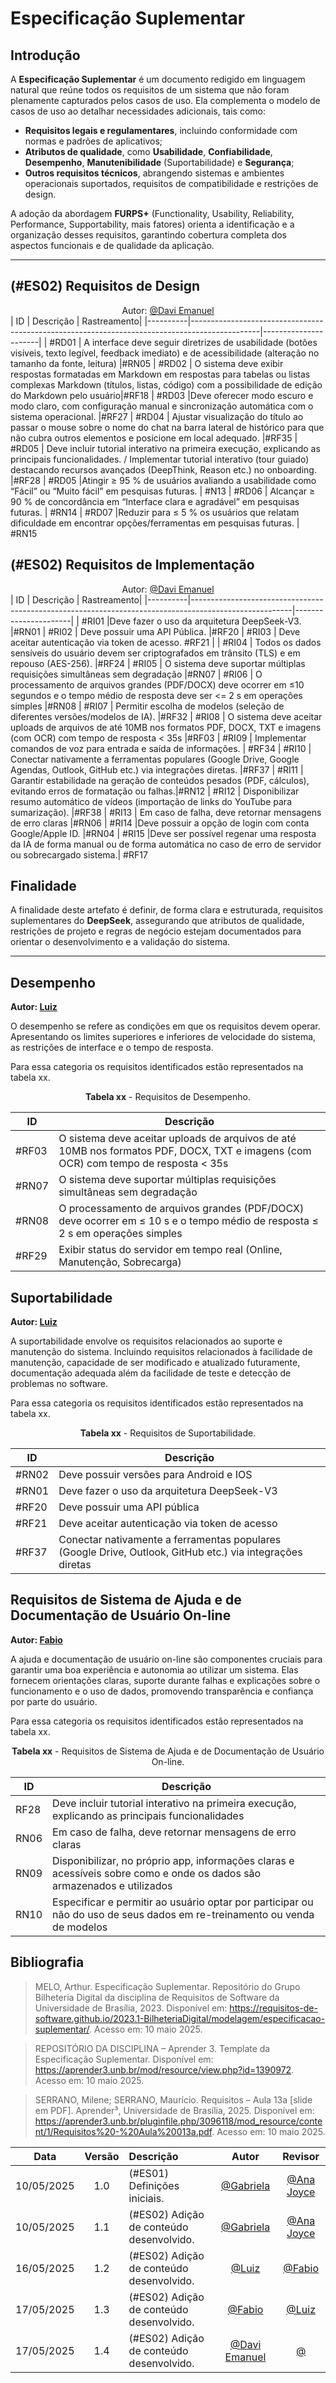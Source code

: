 # Especificação Suplementar

## Introdução

A **Especificação Suplementar** é um documento redigido em linguagem natural que reúne todos os requisitos de um sistema que não foram plenamente capturados pelos casos de uso. Ela complementa o modelo de casos de uso ao detalhar necessidades adicionais, tais como:

* **Requisitos legais e regulamentares**, incluindo conformidade com normas e padrões de aplicativos;
* **Atributos de qualidade**, como **Usabilidade**, **Confiabilidade**, **Desempenho**, **Manutenibilidade** (Suportabilidade) e **Segurança**;
* **Outros requisitos técnicos**, abrangendo sistemas e ambientes operacionais suportados, requisitos de compatibilidade e restrições de design.

A adoção da abordagem **FURPS+** (Functionality, Usability, Reliability, Performance, Supportability, mais fatores) orienta a identificação e a organização desses requisitos, garantindo cobertura completa dos aspectos funcionais e de qualidade da aplicação.

---

##  (#ES02) Requisitos de Design
<div align="center">
    Autor: <a href="https://github.com/daviRolvr">@Davi Emanuel</a>
</div>
| ID       | Descrição                                                                                     | Rastreamento|
|----------|-----------------------------------------------------------------------------------------------|----------------------|
| #RD01     | A interface deve seguir diretrizes de usabilidade (botões visíveis, texto legível, feedback imediato) e de acessibilidade (alteração no tamanho da fonte, leitura)     |#RN05
| #RD02     | O sistema deve exibir respostas formatadas em Markdown em respostas para tabelas ou listas complexas Markdown (títulos, listas, código) com a possibilidade de edição do Markdown pelo usuário|#RF18
| #RD03     |Deve oferecer modo escuro e modo claro, com configuração manual e sincronização automática com o sistema operacional.          |#RF27 
| #RD04     | Ajustar visualização do título ao passar o mouse sobre o nome do chat na barra lateral de histórico para que não cubra outros elementos e posicione em local adequado.                     |#RF35
| #RD05     | Deve incluir tutorial interativo na primeira execução, explicando as principais funcionalidades. / Implementar tutorial interativo (tour guiado) destacando recursos avançados (DeepThink, Reason etc.) no onboarding.           |#RF28
| #RD05     |Atingir ≥ 95 % de usuários avaliando a usabilidade como “Fácil” ou “Muito fácil” em pesquisas futuras. | #N13   
| #RD06     | Alcançar ≥ 90 % de concordância em “Interface clara e agradável” em pesquisas futuras.   | #RN14   
| #RD07     |Reduzir para ≤ 5 % os usuários que relatam dificuldade em encontrar opções/ferramentas em pesquisas futuras.  | #RN15 

## (#ES02) Requisitos de Implementação
<div align="center">
    Autor: <a href="https://github.com/daviRolvr">@Davi Emanuel</a>
</div>
| ID       | Descrição                                                                                             | Rastreamento|
|----------|-------------------------------------------------------------------------------------------------------|----------------------|
| #RI01     |Deve fazer o uso da arquitetura DeepSeek-V3.                          |#RN01 
| #RI02     | Deve possuir uma API Pública.                 |#RF20
| #RI03     | Deve aceitar autenticação via token de acesso.            #RF21                |
| #RI04     | Todos os dados sensíveis do usuário devem ser criptografados em trânsito (TLS) e em repouso (AES-256).     |#RF24
| #RI05     | O sistema deve suportar múltiplas requisições simultâneas sem degradação               |#RN07 
| #RI06     | O processamento de arquivos grandes (PDF/DOCX) deve ocorrer em ≤10 segundos e o tempo médio de resposta deve ser <= 2 s em operações simples                          |#RN08
| #RI07     | 	Permitir escolha de modelos (seleção de diferentes versões/modelos de IA).                |#RF32
| #RI08     | O sistema deve aceitar uploads de arquivos de até 10MB nos formatos PDF, DOCX, TXT e imagens (com OCR) com tempo de resposta < 35s                           |#RF03
| #RI09     | 	Implementar comandos de voz para entrada e saída de informações.    | #RF34
| #RI10     | Conectar nativamente a ferramentas populares (Google Drive, Google Agendas, Outlook, GitHub etc.) via integrações diretas.               |#RF37
| #RI11     | Garantir estabilidade na geração de conteúdos pesados (PDF, cálculos), evitando erros de formatação ou falhas.|#RN12 
| #RI12     | Disponibilizar resumo automático de vídeos (importação de links do YouTube para sumarização).               |#RF38
| #RI13     |  Em caso de falha, deve retornar mensagens de erro claras  |#RN06
| #RI14     |Deve possuir a opção de login com conta Google/Apple ID.               |#RN04 
| #RI15      |Deve ser possível regenar uma resposta da IA de forma manual ou de forma automática no caso de erro de servidor ou sobrecargado sistema.| #RF17 


## Finalidade

A finalidade deste artefato é definir, de forma clara e estruturada, requisitos suplementares do **DeepSeek**, assegurando que atributos de qualidade, restrições de projeto e regras de negócio estejam documentados para orientar o desenvolvimento e a validação do sistema.

---

## Desempenho

**Autor: [Luiz](https://github.com/luizfaria1989)**

O desempenho se refere as condições em que os requisitos devem operar. Apresentando os limites superiores e inferiores de velocidade do sistema, as restrições de interface e o tempo de resposta.

Para essa categoria os requisitos identificados estão representados na tabela xx.

<font><p style="text-align: center">**Tabela xx** - Requisitos de Desempenho.</p></font>

|     ID     |                                   Descrição                                             |
| ---------- | --------------------------------------------------------------------------------------- |
|   #RF03	 | O sistema deve aceitar uploads de arquivos de até 10MB nos formatos PDF, DOCX, TXT e imagens (com OCR) com tempo de resposta < 35s |
|   #RN07    | O sistema deve suportar múltiplas requisições simultâneas sem degradação |
|   #RN08    | O processamento de arquivos grandes (PDF/DOCX) deve ocorrer em ≤ 10 s e o tempo médio de resposta ≤ 2 s em operações simples |
|   #RF29    | Exibir status do servidor em tempo real (Online, Manutenção, Sobrecarga) |


## Suportabilidade

**Autor: [Luiz](https://github.com/luizfaria1989)**

A suportabilidade envolve os requisitos relacionados ao suporte e manutenção do sistema. Incluindo requisitos relacionados à facilidade de manutenção, capacidade de ser modificado e atualizado futuramente, documentação adequada além da facilidade de teste e detecção de problemas no software.

Para essa categoria os requisitos identificados estão representados na tabela xx.

<font><p style="text-align: center">**Tabela xx** - Requisitos de Suportabilidade.</p></font>

|     ID     |                                   Descrição                                             |
| ---------- | --------------------------------------------------------------------------------------- |
|   #RN02    | Deve possuir versões para Android e IOS |
|   #RN01    | Deve fazer o uso da arquitetura DeepSeek-V3 |
|   #RF20    | Deve possuir uma API pública |
|   #RF21    | Deve aceitar autenticação via token de acesso |
|   #RF37    | Conectar nativamente a ferramentas populares (Google Drive, Outlook, GitHub etc.) via integrações diretas |

## Requisitos de Sistema de Ajuda e de Documentação de Usuário On-line

**Autor: [Fabio](https://github.com/fabinsz)**

A ajuda e documentação de usuário on-line são componentes cruciais para garantir uma boa experiência e autonomia ao utilizar um sistema. Elas fornecem orientações claras, suporte durante falhas e explicações sobre o funcionamento e o uso de dados, promovendo transparência e confiança por parte do usuário.

Para essa categoria os requisitos identificados estão representados na tabela xx.

<font><p style="text-align: center">**Tabela xx** - Requisitos de Sistema de Ajuda e de Documentação de Usuário On-line.</p></font>

| ID    | Descrição                                                                                         |
|-------|---------------------------------------------------------------------------------------------------|
| RF28  | Deve incluir tutorial interativo na primeira execução, explicando as principais funcionalidades   |
| RN06  | Em caso de falha, deve retornar mensagens de erro claras                                          |
| RN09  | Disponibilizar, no próprio app, informações claras e acessíveis sobre como e onde os dados são armazenados e utilizados |
| RN10  | Especificar e permitir ao usuário optar por participar ou não do uso de seus dados em re-treinamento ou venda de modelos |



## Bibliografia

> MELO, Arthur. Especificação Suplementar. Repositório do Grupo Bilheteria Digital da disciplina de Requisitos de Software da Universidade de Brasília, 2023. Disponível em: <https://requisitos-de-software.github.io/2023.1-BilheteriaDigital/modelagem/especificacao-suplementar/>. Acesso em: 10 maio 2025.

> REPOSITÓRIO DA DISCIPLINA – Aprender 3. Template da Especificação Suplementar. Disponível em: <https://aprender3.unb.br/mod/resource/view.php?id=1390972>. Acesso em: 10 maio 2025.

> SERRANO, Milene; SERRANO, Maurício. Requisitos – Aula 13a [slide em PDF]. Aprender³, Universidade de Brasília, 2025. Disponível em: <https://aprender3.unb.br/pluginfile.php/3096118/mod_resource/content/1/Requisitos%20-%20Aula%20013a.pdf>. Acesso em: 10 maio 2025.

 Data       | Versão | Descrição                                 | Autor                                      | Revisor                                     |
| :--------: | :----: | :---------------------------------------- | :----------------------------------------: | :----------------------------------------: |
| 10/05/2025 |  1.0   | (#ES01) Definições iniciais. | [@Gabriela](https://github.com/gaubiela)   | [@Ana Joyce](https://github.com/anajoyceamorim) |
| 10/05/2025 |  1.1   | (#ES02) Adição de conteúdo desenvolvido. | [@Gabriela](https://github.com/gaubiela)   | [@Ana Joyce](https://github.com/anajoyceamorim)| 
| 16/05/2025 |  1.2   | (#ES02) Adição de conteúdo desenvolvido. | [@Luiz](https://github.com/luizfaria1989)   | [@Fabio](https://github.com/fabinsz) |
| 17/05/2025 |  1.3  | (#ES02) Adição de conteúdo desenvolvido. | [@Fabio](https://github.com/fabinsz)   | [@Luiz](https://github.com/luizfaria1989) |
| 17/05/2025 |  1.4   | (#ES02) Adição de conteúdo desenvolvido. | [@Davi Emanuel](https://github.com/daviRolvr)|[@](https://github.com/) |


